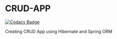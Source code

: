 # CRUD-APP

[![Codacy Badge](https://api.codacy.com/project/badge/Grade/4232c51f93da4a0e9a4ac51fa4c4757e)](https://app.codacy.com/manual/abhishek.vaish_int18/CRUD-APP?utm_source=github.com&utm_medium=referral&utm_content=abhishekv5055/CRUD-APP&utm_campaign=Badge_Grade_Dashboard)

Creating CRUD App using Hibernate and Spring ORM
